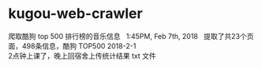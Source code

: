 # kugou-web-crawler
爬取酷狗 top 500 排行榜的音乐信息
  
1:45PM, Feb 7th, 2018  
提取了共23个页面，498条信息，酷狗 TOP500 2018-2-1  
2点钟上课了，晚上回宿舍上传统计结果 txt 文件
